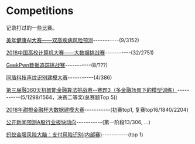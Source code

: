 # Competitions
记录打过的一些比赛。

[美年健康AI大赛——双高疾病风险预测](https://tianchi.aliyun.com/competition/introduction.htm?spm=5176.100066.0.0.6acd33afp4pptG&raceId=231654)-----------(9/3152)

[2018中国高校计算机大赛——大数据挑战赛](https://www.kesci.com/home/competition/5ab8c36a8643e33f5138cba4)-----------(32/2751)

[GeekPwn数据追踪挑战赛](https://dt.geekpwn.org/index.html)-----------(8/???)

[同盾科技声纹识别建模大赛](https://www.kesci.com/home/competition/5b4eb2cfe87957000f9024a4)-----------(4/386)

[第三届融360天机智能金融算法挑战赛--赛题3（多金融场景下的模型训练）](http://openresearch.rong360.com/#/question)-----------(5/1298/1564，决赛二等奖(总赛题Top 5))

[2018年甜橙金融杯大数据建模大赛](http://www.dcjingsai.com/common/cmpt/2018%E5%B9%B4%E7%94%9C%E6%A9%99%E9%87%91%E8%9E%8D%E6%9D%AF%E5%A4%A7%E6%95%B0%E6%8D%AE%E5%BB%BA%E6%A8%A1%E5%A4%A7%E8%B5%9B_%E7%AB%9E%E8%B5%9B%E4%BF%A1%E6%81%AF.html)-----------(初赛top1, 复赛top16/1840/2204)

[公开新闻预测A股行业板块动向](https://www.kesci.com/home/task/5cac39ea67205f002bdbf243)-----------(第一阶段13/306, ...)

[蚂蚁金服风险大脑：支付风险识别(内部赛)](https://dc.cloud.alipay.com/index#/topic/intro?id=12)-----------(top 1)
